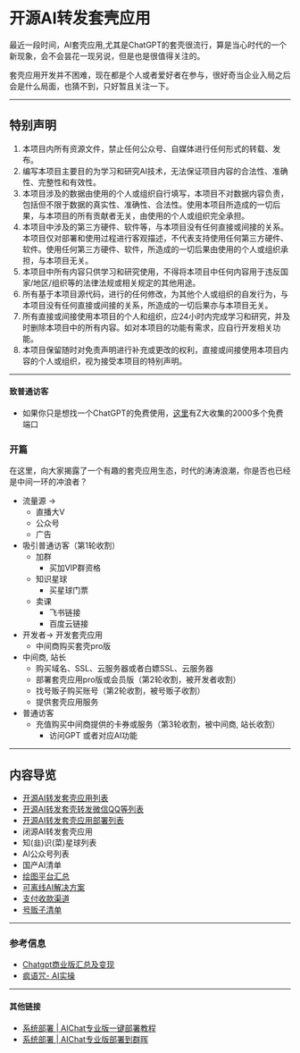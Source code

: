 # 开源AI转发套壳应用

​		最近一段时间，AI套壳应用,尤其是ChatGPT的套壳很流行，算是当心时代的一个新现象，会不会昙花一现另说，但是也是很值得关注的。

​		套壳应用开发并不困难，现在都是个人或者爱好者在参与，很好奇当企业入局之后会是什么局面，也猜不到，只好暂且关注一下。

----

## 特别声明

1. 本项目内所有资源文件，禁止任何公众号、自媒体进行任何形式的转载、发布。
2. 编写本项目主要目的为学习和研究AI技术，无法保证项目内容的合法性、准确性、完整性和有效性。
3. 本项目涉及的数据由使用的个人或组织自行填写，本项目不对数据内容负责，包括但不限于数据的真实性、准确性、合法性。使用本项目所造成的一切后果，与本项目的所有贡献者无关，由使用的个人或组织完全承担。
4. 本项目中涉及的第三方硬件、软件等，与本项目没有任何直接或间接的关系。本项目仅对部署和使用过程进行客观描述，不代表支持使用任何第三方硬件、软件。使用任何第三方硬件、软件，所造成的一切后果由使用的个人或组织承担，与本项目无关。
5. 本项目中所有内容只供学习和研究使用，不得将本项目中任何内容用于违反国家/地区/组织等的法律法规或相关规定的其他用途。
6. 所有基于本项目源代码，进行的任何修改，为其他个人或组织的自发行为，与本项目没有任何直接或间接的关系，所造成的一切后果亦与本项目无关。
7. 所有直接或间接使用本项目的个人和组织，应24小时内完成学习和研究，并及时删除本项目中的所有内容。如对本项目的功能有需求，应自行开发相关功能。
8. 本项目保留随时对免责声明进行补充或更改的权利，直接或间接使用本项目内容的个人或组织，视为接受本项目的特别声明。



---

#### 致普通访客

- 如果你只是想找一个ChatGPT的免费使用，[这里](https://chat-shared.zhile.io/shared.html)有Z大收集的2000多个免费端口

### 开篇

​		在这里，向大家揭露了一个有趣的套壳应用生态，时代的涛涛浪潮，你是否也已经是中间一环的冲浪者？

- 流量源 -> 
  - 直播大V
  - 公众号
  - 广告
- 吸引普通访客（第1轮收割）
  - 加群
    - 买加VIP群资格
  - 知识星球
    - 买星球门票
  - 卖课
    - 飞书链接
    - 百度云链接
- 开发者-> 开发套壳应用
  - 中间商购买套壳pro版
- 中间商, 站长
  - 购买域名、SSL、云服务器或者白嫖SSL、云服务器
  - 部署套壳应用pro版或会员版（第2轮收割，被开发者收割）
  - 找号贩子购买账号（第2轮收割，被号贩子收割）
  - 提供套壳应用服务
- 普通访客
  - 充值购买中间商提供的卡券或服务（第3轮收割，被中间商, 站长收割）
    - 访问GPT 或者对应AI功能
    
    

---

## 内容导览

- [开源AI转发套壳应用列表](https://github.com/520hacker/awesome-ai/blob/main/%E5%BC%80%E6%BA%90AI%E8%BD%AC%E5%8F%91%E5%A5%97%E5%A3%B3%E5%BA%94%E7%94%A8%E5%AF%B9%E6%AF%94.md)  
- [开源AI转发套壳转发微信QQ等列表](https://github.com/520hacker/awesome-ai/blob/main/%E5%BE%AE%E4%BF%A1ChatGPT.md)
- [开源AI转发套壳应用部署列表](https://github.com/520hacker/awesome-ai/blob/main/%E5%BC%80%E6%BA%90%E9%A1%B9%E7%9B%AE%E9%83%A8%E7%BD%B2.md)
- 闭源AI转发套壳应用
- 知(韭)识(菜)星球列表
- AI公众号列表
- 国产AI清单
- [绘图平台汇总](https://github.com/520hacker/awesome-ai/blob/main/%E7%BB%98%E7%94%BB%E7%9A%84%E5%B9%B3%E5%8F%B0.md)
- [可离线AI解决方案](https://github.com/520hacker/awesome-ai/blob/main/%E5%8F%AF%E7%A6%BB%E7%BA%BFAI%E8%A7%A3%E5%86%B3%E6%96%B9%E6%A1%88.md)
- [支付收款渠道](https://github.com/520hacker/awesome-ai/blob/main/%E6%94%AF%E4%BB%98%E6%94%B6%E6%AC%BE%E6%B8%A0%E9%81%93.md)
- [号贩子清单](https://github.com/520hacker/awesome-ai/blob/main/%E5%8F%B7%E8%B4%A9%E5%AD%90.md)



---

### 参考信息

- [Chatgpt商业版汇总及变现](https://github.com/garyvalue/chatgpt-business)
- [疯语咒- AI实操](https://worshipsme.notion.site/9a617c93fb364f7c8be718869d9da04c?v=1cdc8e1086724468bb0d7aea1ddf96fb)



---

#### 其他链接

- [系统部署 | AIChat专业版一键部署教程](https://github.com/520hacker/awesome-ai/blob/main/AIChatWeb/%E7%B3%BB%E7%BB%9F%E9%83%A8%E7%BD%B2%20AIChat%E4%B8%93%E4%B8%9A%E7%89%88%E4%B8%80%E9%94%AE%E9%83%A8%E7%BD%B2%E6%95%99%E7%A8%8B.md)
- [系统部署 | AIChat专业版部署到群晖](https://github.com/520hacker/awesome-ai/blob/main/AIChatWeb/%E7%B3%BB%E7%BB%9F%E9%83%A8%E7%BD%B2%20AIChat%E4%B8%93%E4%B8%9A%E7%89%88%E9%83%A8%E7%BD%B2%E5%88%B0%E7%BE%A4%E6%99%96.md)





